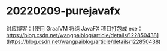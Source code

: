 # 20220209-purejavafx

对应博客：[使用 GraalVM 将纯 JavaFX 项目打包成 exe：https://blog.csdn.net/wangpaiblog/article/details/122850438](https://blog.csdn.net/wangpaiblog/article/details/122850438)
